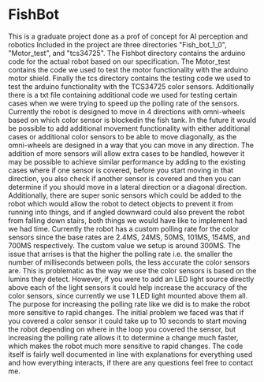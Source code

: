 # FishBot
This is a graduate project done as a prof of concept for AI perception and robotics
Included in the project are three directories "Fish_bot_1_0", "Motor_test", and "tcs34725".
The Fishbot directory contains the arduino code for the actual robot based on our specification. The Motor_test contains the code we used to test the motor functionality with the arduino motor shield. Finally the tcs directory contains the testing code we used to test the arduino functionality with the TCS34725 color sensors. Additionally there is a txt file containing additional code we used for testing certain cases when we were trying to speed up the polling rate of the sensors.
Currently the robot is designed to move in 4 directions with omni-wheels based on which color sensor is blockedin the fish tank. In the future it would be possible to add additional movement functionality with either additional cases or additional color sensors to be able to move diagonally, as the omni-wheels are designed in a way that you can move in any direction. The addition of more sensors will allow extra cases to be handled, however it may be possible to achieve similar performance by adding to the existing cases where if one sensor is covered, before you start moving in that direction, you also check if another sensor is covered and then you can determine if you should move in a lateral direction or a diagonal direction. Additionally, there are super sonic sensors which could be added to the robot which would allow the robot to detect objects to prevent it from running into things, and if angled downward could also prevent the robot from falling down stairs, both things we would have like to implement had we had time. Currently the robot has a custom polling rate for the color sensors since the base rates are 2.4MS, 24MS, 50MS, 101MS, 154MS, and 700MS respectively. The custom value we setup is around 300MS. The issue that arrises is that the higher the polling rate i.e. the smaller the number of milliseconds between polls, the less accurate the color sensors are. This is problematic as the way we use the color sensors is based on the lumins they detect. However, if you were to add an LED light source directly above each of the light sensors it could help increase the accuracy of the color sensors, since currently we use 1 LED light mounted above them all. The purpose for increasing the polling rate like we did is to make the robot more sensitive to rapid changes. The initial problem we faced was that if you covered a color sensor it could take up to 10 seconds to start moving the robot depending on where in the loop you covered the sensor, but increasing the polling rate allows it to determine a change much faster, which makes the robot much more sensitive to rapid changes.
The code itself is fairly well documented in line with explanations for everything used and how everything interacts, if there are any questions feel free to contact me.
